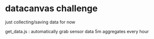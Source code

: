 # datacanvas challenge
just collecting/saving data for now

get_data.js : automatically grab sensor data 5m aggregates every hour
